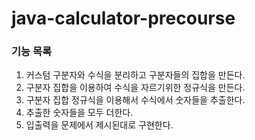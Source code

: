 # java-calculator-precourse

### 기능 목록

1. 커스텀 구분자와 수식을 분리하고 구분자들의 집합을 만든다.
2. 구분자 집합을 이용하여 수식을 자르기위한 정규식을 만든다.
3. 구분자 집합 정규식을 이용해서 수식에서 숫자들을 추출한다.
4. 추출한 숫자들을 모두 더한다.
5. 입출력을 문제에서 제시된대로 구현한다.

